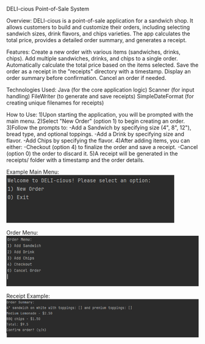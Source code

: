 DELI-cious Point-of-Sale System

Overview:
DELI-cious is a point-of-sale application for a sandwich shop. 
It allows customers to build and customize their orders, including selecting sandwich sizes, drink flavors, and chips varieties. 
The app calculates the total price, provides a detailed order summary, and generates a receipt.

Features:
Create a new order with various items (sandwiches, drinks, chips).
Add multiple sandwiches, drinks, and chips to a single order.
Automatically calculate the total price based on the items selected.
Save the order as a receipt in the "receipts" directory with a timestamp.
Display an order summary before confirmation.
Cancel an order if needed.

Technologies Used:
Java (for the core application logic)
Scanner (for input handling)
FileWriter (to generate and save receipts)
SimpleDateFormat (for creating unique filenames for receipts)

How to Use:
1)Upon starting the application, you will be prompted with the main menu.
2)Select "New Order" (option 1) to begin creating an order.
3)Follow the prompts to:
    -Add a Sandwich by specifying size (4", 8", 12"), bread type, and optional toppings.
    -Add a Drink by specifying size and flavor.
    -Add Chips by specifying the flavor.
4)After adding items, you can either:
    -Checkout (option 4) to finalize the order and save a receipt.
    -Cancel (option 0) the order to discard it.
5)A receipt will be generated in the receipts/ folder with a timestamp and the order details.

Example
Main Menu:
![img.png](img.png)

Order Menu:
![img_1.png](img_1.png)

Receipt Example:
![img_2.png](img_2.png)


